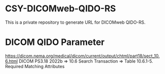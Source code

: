 # CSY-DICOMweb-QIDO-RS
This is a private repository to generate URL for DICOMweb QIDO-RS.

# DICOM QIDO Parameter
https://dicom.nema.org/medical/dicom/current/output/chtml/part18/sect_10.6.html
DICOM PS3.18 2022b => 10.6 Search Transaction => Table 10.6.1-5. Required Matching Attributes